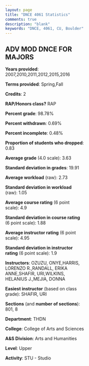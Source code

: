 ```yaml
---
layout: page
title: "DNCE 4061 Statistics"
comments: true
description: "blank"
keywords: "DNCE, 4061, CU, Boulder"
--- 
```

<head>
<script src="https://ajax.googleapis.com/ajax/libs/jquery/2.1.3/jquery.min.js"></script>
<script src="https://dl.dropboxusercontent.com/s/pc42nxpaw1ea4o9/highcharts.js?dl=0"></script>
<!-- <script src="../assets/js/highcharts.js"></script> -->
<style type="text/css">@font-face {
	font-family: "Bebas Neue";
	src: url(https://www.filehosting.org/file/details/544349/BebasNeue%20Regular.otf) format("opentype");
	}
	h1.Bebas { 
		font-family: "Bebas Neue", Verdana, Tahoma;
	}
</style>
</head>
<body>
	<div id="container" style="float: right; width: 45%; height: 88%; margin-left: 2.5%; margin-right: 2.5%;"></div>
	<script language="JavaScript">
		$(document).ready(function() {
		var chart = {type: 'column'};
		var title = {text: 'Grade Distribution'};
		var xAxis = {categories: ['A','B','C','D','F'],crosshair: true};
		var yAxis = {min: 0,title: {text: 'Percentage'}};
		var tooltip = {headerFormat: '<center><b><span style="font-size:20px">{point.key}</span></b></center>',
		               pointFormat: '<td style="padding:0"><b>{point.y:.1f}%</b></td>',
		               footerFormat: '</table>',shared: true,useHTML: true};
		var plotOptions = {column: {pointPadding: 0.0,borderWidth: 0}};  
		var credits = {enabled: false};var series= [{name: 'Percent',data: [73.73,20.34,5.08,0.85,0.0,]}];
		var json = {};
		json.chart = chart;
		json.title = title;
		json.tooltip = tooltip;
		json.xAxis = xAxis;
		json.yAxis = yAxis;  
		json.series = series;
		json.plotOptions = plotOptions;  
		json.credits = credits;
		$('#container').highcharts(json);
	});
	</script>
</body>
			   
## ADV MOD DNCE FOR MAJORS

**Years provided**: 2007,2010,2011,2012,2015,2016

**Terms provided**: Spring,Fall

**Credits**: 2

**RAP/Honors class?** RAP

**Percent grade**: 98.78%

**Percent withdrawn**: 0.69%

**Percent incomplete**: 0.48%

**Proportion of students who dropped**: 0.83

**Average grade** (4.0 scale): 3.63

**Standard deviation in grades**: 19.91

**Average workload** (raw): 2.73

**Standard deviation in workload** (raw): 1.05

**Average course rating** (6 point scale): 4.9

**Standard deviation in course rating** (6 point scale): 1.88

**Average instructor rating** (6 point scale): 4.95

**Standard deviation in instructor rating** (6 point scale): 1.9

**Instructors**: OZUZU, ONYE,HARRIS, LORENZO R.,RANDALL, ERIKA ANNE,SHAFIR, URI,WILKINS, HELANIUS J.,MEJIA, DONNA

**Easiest instructor** (based on class grade): SHAFIR, URI

**Sections** (and **number of sections**): 801, 8

**Department**: THDN

**College**: College of Arts and Sciences

**A&S Division**: Arts and Humanities

**Level**: Upper

**Activity**: STU - Studio